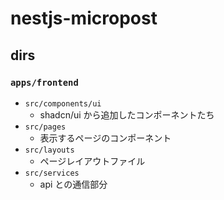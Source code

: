 # nestjs-micropost

## dirs

### `apps/frontend`

-   `src/components/ui`
    -   shadcn/ui から追加したコンポーネントたち
-   `src/pages`
    -   表示するページのコンポーネント
-   `src/layouts`
    -   ページレイアウトファイル
-   `src/services`
    -   api との通信部分
